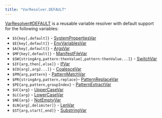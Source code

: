 ```yaml
---
title: "VarResolver.DEFAULT"
---
```


[VarResolver#DEFAULT]({{API_DOCS}}/org/apache/juneau/svl/VarResolver.html#DEFAULT) is a reusable variable resolver with default support for the following variables:

- `$S{key[,default]}` - [SystemPropertiesVar]({{API_DOCS}}/org/apache/juneau/svl/vars/SystemPropertiesVar.html)
- `$E{key[,default]}` - [EnvVariablesVar]({{API_DOCS}}/org/apache/juneau/svl/vars/EnvVariablesVar.html)
- `$A{key[,default]}` - [ArgsVar]({{API_DOCS}}/org/apache/juneau/svl/vars/ArgsVar.html)
- `$MF{key[,default]}` - [ManifestFileVar]({{API_DOCS}}/org/apache/juneau/svl/vars/ManifestFileVar.html)
- `$SW{stringArg,pattern:thenValue[,pattern:thenValue...]}` - [SwitchVar]({{API_DOCS}}/org/apache/juneau/svl/vars/SwitchVar.html)
- `$IF{arg,then[,else]}` - [IfVar]({{API_DOCS}}/org/apache/juneau/svl/vars/IfVar.html)
- `$CO{arg[,arg2...]}` - [CoalesceVar]({{API_DOCS}}/org/apache/juneau/svl/vars/CoalesceVar.html)
- `$PM{arg,pattern}` - [PatternMatchVar]({{API_DOCS}}/org/apache/juneau/svl/vars/PatternMatchVar.html)
- `$PR{stringArg,pattern,replace}`- [PatternReplaceVar]({{API_DOCS}}/org/apache/juneau/svl/vars/PatternReplaceVar.html)
- `$PE{arg,pattern,groupIndex}` - [PatternExtractVar]({{API_DOCS}}/org/apache/juneau/svl/vars/PatternExtractVar.html)
- `$UC{arg}` - [UpperCaseVar]({{API_DOCS}}/org/apache/juneau/svl/vars/UpperCaseVar.html)
- `$LC{arg}` - [LowerCaseVar]({{API_DOCS}}/org/apache/juneau/svl/vars/LowerCaseVar.html)
- `$NE{arg}` - [NotEmptyVar]({{API_DOCS}}/org/apache/juneau/svl/vars/NotEmptyVar.html)
- `$LN{arg[,delimiter]}` - [LenVar]({{API_DOCS}}/org/apache/juneau/svl/vars/LenVar.html)
- `$ST{arg,start[,end]}` - [SubstringVar]({{API_DOCS}}/org/apache/juneau/svl/vars/SubstringVar.html)